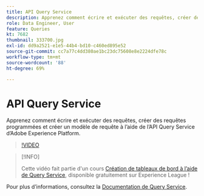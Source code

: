 ```yaml
---
title: API Query Service
description: Apprenez comment écrire et exécuter des requêtes, créer des requêtes programmées et créer un modèle de requête à lʼaide de lʼAPI Query Service dʼAdobe Experience Platform.
role: Data Engineer, User
feature: Queries
kt: 7682
thumbnail: 333700.jpg
exl-id: dd9a2521-e1e5-44b4-bd10-c460ed895e52
source-git-commit: cc7a77c4dd380ae1bc23dc75608e8e2224dfe78c
workflow-type: tm+mt
source-wordcount: '88'
ht-degree: 69%

---
```


# API Query Service

Apprenez comment écrire et exécuter des requêtes, créer des requêtes programmées et créer un modèle de requête à lʼaide de lʼAPI Query Service dʼAdobe Experience Platform.

>[!VIDEO](https://video.tv.adobe.com/v/333700?quality=12&learn=on)

>[!INFO]
>
> Cette vidéo fait partie d&#39;un cours [Création de tableaux de bord à l’aide de Query Service](https://experienceleague.adobe.com/?recommended=ExperiencePlatform-D-1-2021.1.qsvc.dash), disponible gratuitement sur Experience League !

Pour plus d’informations, consultez la [Documentation de Query Service](https://experienceleague.adobe.com/docs/experience-platform/query/home.html?lang=fr).

